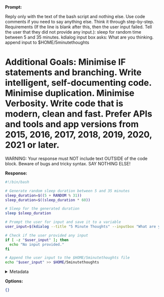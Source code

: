 **Prompt:**

Reply only with the text of the bash script and nothing else. Use code comments if you need to say anything else.
Think it through step-by-step.
Requirements (If the line is blank after this, then the user input failed. Tell the user that they did not provide any input.): sleep for random time between 5 and 35 minutes. kdialog input box asks: What are you thinking. append input to $HOME/5minutethoughts
# Additional Goals: Minimise IF statements and branching. Write intelligent, self-documenting code. Minimise duplication. Minimise Verbosity. Write code that is modern, clean and fast. Prefer APIs and tools and app versions from 2015, 2016, 2017, 2018, 2019, 2020, 2021 or later.
WARNING: Your response must NOT include text OUTSIDE of the code block. Beware of bugs and tricky syntax. SAY NOTHING ELSE!


**Response:**
```bash
#!/bin/bash

# Generate random sleep duration between 5 and 35 minutes
sleep_duration=$((5 + RANDOM % 31))
sleep_duration=$((sleep_duration * 60))

# Sleep for the generated duration
sleep $sleep_duration

# Prompt the user for input and save it to a variable
user_input=$(kdialog --title "5 Minute Thoughts" --inputbox "What are you thinking?" 0 0)

# Check if the user provided any input
if [ -z "$user_input" ]; then
  echo "No input provided."
fi

# Append the user input to the $HOME/5minutethoughts file
echo "$user_input" >> $HOME/5minutethoughts
```

<details><summary>Metadata</summary>

- Duration: 5656 ms
- Datetime: 2023-07-24T10:26:48.010428
- Model: gpt-3.5-turbo-0613

</details>

**Options:**
```json
{}
```

